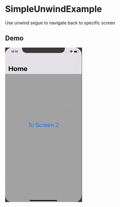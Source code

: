# SimpleUnwindExample
Use unwind segue to navigate back to specific screen

## Demo
<img src="simpleUnwindExample.gif" alt="alt text" width="250" height="500">


